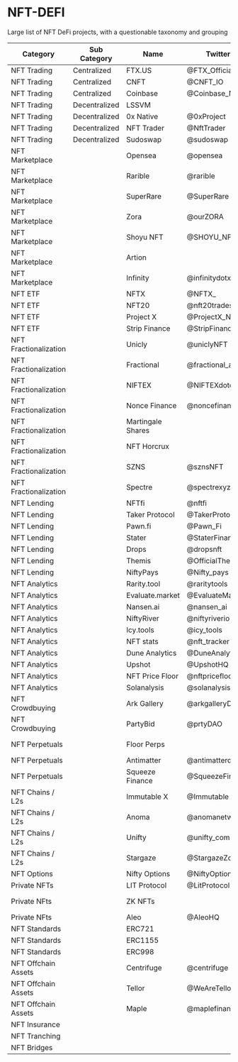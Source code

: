 # NFT-DEFI
Large list of NFT DeFi projects, with a questionable taxonomy and grouping

| Category              | Sub Category  | Name              | Twitter          | Link                                                |
|-----------------------|---------------|-------------------|------------------|-----------------------------------------------------|
| NFT Trading           | Centralized   | FTX.US            | @FTX_Official    | https://ftx.com/en/nfts                             |
| NFT Trading           | Centralized   | CNFT              | @CNFT_IO         | https://cnft.io/                                    |
| NFT Trading           | Centralized   | Coinbase          | @Coinbase_NFT    | https://coinbase.com/                               |
| NFT Trading           | Decentralized | LSSVM             |                  | https://0xmons.xyz/assets/nftamm.pdf                |
| NFT Trading           | Decentralized | 0x Native         | @0xProject       | https://0x.org/                                     |
| NFT Trading           | Decentralized | NFT Trader        | @NftTrader       | https://www.nfttrader.io/                           |
| NFT Trading           | Decentralized | Sudoswap          | @sudoswap        | https://sudoswap.xyz/#/                             |
| NFT Marketplace       |               | Opensea           | @opensea         | https://opensea.io/                                 |
| NFT Marketplace       |               | Rarible           | @rarible         | https://rarible.com/                                |
| NFT Marketplace       |               | SuperRare         | @SuperRare       | https://superrare.com/                              |
| NFT Marketplace       |               | Zora              | @ourZORA         | https://zora.co/                                    |
| NFT Marketplace       |               | Shoyu NFT         | @SHOYU_NFT       | https://www.shoyunft.com/                           |
| NFT Marketplace       |               | Artion            |                  | https://artion.io/                                  |
| NFT Marketplace       |               | Infinity          | @infinitydotxyz  | https://infinity.xyz/                               |
| NFT ETF               |               | NFTX              | @NFTX_           | https://nftx.io/                                    |
| NFT ETF               |               | NFT20             | @nft20trades     | https://nft20.io/                                   |
| NFT ETF               |               | Project X         | @ProjectX_NFT    | https://www.projectxnft.com/                        |
| NFT ETF               |               | Strip Finance     | @StripFinance    | https://strip.finance/                              |
| NFT Fractionalization |               | Unicly            | @uniclyNFT       | https://www.unic.ly/                                |
| NFT Fractionalization |               | Fractional        | @fractional_art  | https://fractional.art/                             |
| NFT Fractionalization |               | NIFTEX            | @NIFTEXdotcom    | https://niftex.com/                                 |
| NFT Fractionalization |               | Nonce Finance     | @noncefinance    | https://noncefinance.com/                           |
| NFT Fractionalization |               | Martingale Shares |                  | https://www.paradigm.xyz/2021/09/martingale-shares/ |
| NFT Fractionalization |               | NFT Horcrux       |                  | https://github.com/pringao-chevere/NFT-Horcrux      |
| NFT Fractionalization |               | SZNS              | @sznsNFT         | https://szns.io/                                    |
| NFT Fractionalization |               | Spectre           | @spectrexyz      | https://spectre.xyz/                                |
| NFT Lending           |               | NFTfi             | @nftfi           | https://nftfi.com/                                  |
| NFT Lending           |               | Taker Protocol    | @TakerProtocol   | https://taker.org/                                  |
| NFT Lending           |               | Pawn.fi           | @Pawn_Fi         | https://www.pawn.fi/                                |
| NFT Lending           |               | Stater            | @StaterFinance   | https://stater.co/                                  |
| NFT Lending           |               | Drops             | @dropsnft        | https://drops.co/                                   |
| NFT Lending           |               | Themis            | @OfficialThemis  | https://themis.exchange/                            |
| NFT Lending           |               | NiftyPays         | @Nifty_pays      | https://www.niftypays.com/                          |
| NFT Analytics         |               | Rarity.tool       | @raritytools     | rarity.tools                                        |
| NFT Analytics         |               | Evaluate.market   | @EvaluateMarket  | https://evaluate.market                             |
| NFT Analytics         |               | Nansen.ai         | @nansen_ai       | https://www.nansen.ai/                              |
| NFT Analytics         |               | NiftyRiver        | @niftyriverio    | https://www.niftyriver.io/                          |
| NFT Analytics         |               | Icy.tools         | @icy_tools       | https://icy.tools/                                  |
| NFT Analytics         |               | NFT stats         | @nft_tracker     | https://www.nft-stats.com/                          |
| NFT Analytics         |               | Dune Analytics    | @DuneAnalytics   | https://dune.xyz/                                   |
| NFT Analytics         |               | Upshot            | @UpshotHQ        | https://upshot.io/                                  |
| NFT Analytics         |               | NFT Price Floor   | @nftpricefloor   | https://nftpricefloor.com/                          |
| NFT Analytics         |               | Solanalysis       | @solanalysis     | https://solanalysis.com/                            |
| NFT Crowdbuying       |               | Ark Gallery       | @arkgalleryDAO   | https://ark.gallery                                 |
| NFT Crowdbuying       |               | PartyBid          | @prtyDAO         | https://www.partybid.app/                           |
| NFT Perpetuals        |               | Floor Perps       |                  | https://www.paradigm.xyz/2021/08/floor-perps/       |
| NFT Perpetuals        |               | Antimatter        | @antimatterdefi  | https://antimatter.finance/                         |
| NFT Perpetuals        |               | Squeeze Finance   | @SqueezeFinance  | N/A                                                 |
| NFT Chains / L2s      |               | Immutable X       | @Immutable       | https://www.immutable.com/                          |
| NFT Chains / L2s      |               | Anoma             | @anomanetwork    | https://anoma.network/                              |
| NFT Chains / L2s      |               | Unifty            | @unifty_com      | https://unifty.io/                                  |
| NFT Chains / L2s      |               | Stargaze          | @StargazeZone    | https://stargaze.zone/                              |
| NFT Options           |               | Nifty Options     | @NiftyOptionsOrg | https://niftyoptions.org/                           |
| Private NFTs          |               | LIT Protocol      | @LitProtocol     | https://litprotocol.com/                            |
| Private NFts          |               | ZK NFTs           |                  | https://github.com/centrifuge/zk-nft-demo-contract  |
| Private NFts          |               | Aleo              | @AleoHQ          | https://aleohq.com                                  |
| NFT Standards         |               | ERC721            |                  |                                                     |
| NFT Standards         |               | ERC1155           |                  |                                                     |
| NFT Standards         |               | ERC998            |                  |                                                     |
| NFT Offchain Assets   |               | Centrifuge        | @centrifuge      | https://centrifuge.io/                              |
| NFT Offchain Assets   |               | Tellor            | @WeAreTellor     | https://www.tellor.io/                              |
| NFT Offchain Assets   |               | Maple             | @maplefinance    | https://www.maple.finance/                          |
| NFT Insurance         |               |                   |                  |                                                     |
| NFT Tranching         |               |                   |                  |                                                     |
| NFT Bridges           |               |                   |                  |                                                     |
